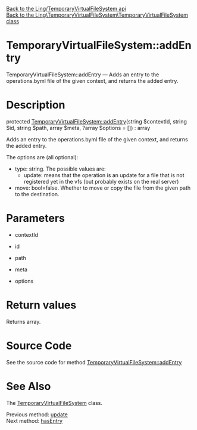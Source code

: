 [Back to the Ling/TemporaryVirtualFileSystem api](https://github.com/lingtalfi/TemporaryVirtualFileSystem/blob/master/doc/api/Ling/TemporaryVirtualFileSystem.md)<br>
[Back to the Ling\TemporaryVirtualFileSystem\TemporaryVirtualFileSystem class](https://github.com/lingtalfi/TemporaryVirtualFileSystem/blob/master/doc/api/Ling/TemporaryVirtualFileSystem/TemporaryVirtualFileSystem.md)


TemporaryVirtualFileSystem::addEntry
================



TemporaryVirtualFileSystem::addEntry — Adds an entry to the operations.byml file of the given context, and returns the added entry.




Description
================


protected [TemporaryVirtualFileSystem::addEntry](https://github.com/lingtalfi/TemporaryVirtualFileSystem/blob/master/doc/api/Ling/TemporaryVirtualFileSystem/TemporaryVirtualFileSystem/addEntry.md)(string $contextId, string $id, string $path, array $meta, ?array $options = []) : array




Adds an entry to the operations.byml file of the given context, and returns the added entry.


The options are (all optional):

- type: string. The possible values are:
     - update: means that the operation is an update for a file that is not registered yet in the vfs (but probably exists
         on the real server)
- move: bool=false. Whether to move or copy the file from the given path to the destination.




Parameters
================


- contextId

    

- id

    

- path

    

- meta

    

- options

    


Return values
================

Returns array.








Source Code
===========
See the source code for method [TemporaryVirtualFileSystem::addEntry](https://github.com/lingtalfi/TemporaryVirtualFileSystem/blob/master/TemporaryVirtualFileSystem.php#L179-L247)


See Also
================

The [TemporaryVirtualFileSystem](https://github.com/lingtalfi/TemporaryVirtualFileSystem/blob/master/doc/api/Ling/TemporaryVirtualFileSystem/TemporaryVirtualFileSystem.md) class.

Previous method: [update](https://github.com/lingtalfi/TemporaryVirtualFileSystem/blob/master/doc/api/Ling/TemporaryVirtualFileSystem/TemporaryVirtualFileSystem/update.md)<br>Next method: [hasEntry](https://github.com/lingtalfi/TemporaryVirtualFileSystem/blob/master/doc/api/Ling/TemporaryVirtualFileSystem/TemporaryVirtualFileSystem/hasEntry.md)<br>

